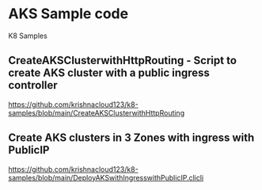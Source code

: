 # AKS Sample code
K8 Samples


## CreateAKSClusterwithHttpRouting - Script to create AKS cluster with a public ingress controller 
https://github.com/krishnacloud123/k8-samples/blob/main/CreateAKSClusterwithHttpRouting

## Create AKS clusters in 3 Zones with ingress with PublicIP
https://github.com/krishnacloud123/k8-samples/blob/main/DeployAKSwithIngresswithPublicIP.clicli
